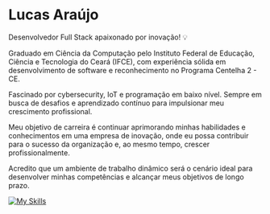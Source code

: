 # Lucas Araújo 

Desenvolvedor Full Stack apaixonado por inovação! 💡

Graduado em Ciência da Computação pelo Instituto Federal de Educação, Ciência e Tecnologia do Ceará (IFCE), com experiência sólida em desenvolvimento de software e reconhecimento no Programa Centelha 2 - CE.

Fascinado por cybersecurity, IoT e programação em baixo nível. Sempre em busca de desafios e aprendizado contínuo para impulsionar meu crescimento profissional.

Meu objetivo de carreira é continuar aprimorando minhas habilidades e conhecimentos em uma empresa de inovação, onde eu possa contribuir para o sucesso da organização e, ao mesmo tempo, crescer profissionalmente.

Acredito que um ambiente de trabalho dinâmico será o cenário ideal para desenvolver minhas competências e alcançar meus objetivos de longo prazo.

[![My Skills](https://skillicons.dev/icons?i=cpp,py,php,java,js,html,css,django,flask,flutter,bootstrap,arduino,docker,aws,mysql,firebase,postgres,bash,powershell,postman,git,github,stackoverflow,vscode,windows,linux&perline=13)](https://skillicons.dev)
